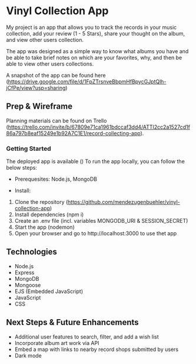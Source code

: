 # Vinyl Collection App
My project is an app that allows you to track the records in your music collection, add your review (1 - 5 Stars), share your thought on the album, and view other users collection.

The app was designed as a simple way to know what albums you have and be able to take brief notes on which are your favorites, why, and then be able to view other users collections.

A snapshot of the app can be found here (https://drive.google.com/file/d/1FpZTrsnveBbpmHfBpycGJptQlh-jCfPe/view?usp=sharing)

## Prep & Wireframe
Planning materials can be found on Trello (https://trello.com/invite/b/67809e71ca1961bdccaf3dd4/ATTI2cc2a1527cd1f86a797b8eaf15249e1b92A7C1E1/record-collecting-app).

### Getting Started
The deployed app is available ()
To run the app locally, you can follow the below steps:
- Prerequesites: Node.js, MongoDB

- Install:
1. Clone the repository (https://github.com/mendezugenbuehler/vinyl-collection-app)
2. Install dependencies (npm i)
3. Create an .env file (incl. variables MONGODB_URI & SESSION_SECRET)
4. Start the app (nodemon)
5. Open your browser and go to http://localhost:3000 to use thet app

## Technologies
- Node.js
- Express
- MongoDB
- Mongoose
- EJS (Embedded JavaScript)
- JavaScript
- CSS

## Next Steps & Future Enhancements
- Additional user features to search, filter, and add a wish list
- Incorporate album art work via API
- Embed a map with links to nearby record shops submitted by users
- Dark mode 